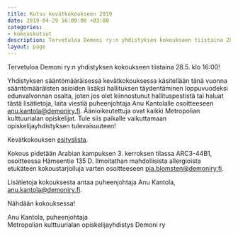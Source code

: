 ```yaml
---
title: Kutsu kevätkokoukseen 2019
date: 2019-04-29 16:00:00 +03:00
categories:
- kokouskutsut
description: Tervetuloa Demoni ry:n yhdistyksen kokoukseen tiistaina 28.5. klo 16:00!
layout: page
---
```


Tervetuloa Demoni ry:n yhdistyksen kokoukseen tiistaina 28.5. klo 16:00!

Yhdistyksen sääntömääräisessä kevätkokouksessa käsitellään tänä vuonna sääntömääräisten asioiden lisäksi hallituksen täydentäminen loppuvuodeksi edunvalvonnan osalta, joten jos olet kiinnostunut hallituspestistä tai haluat tästä lisätietoja, laita viestiä puheenjohtaja Anu Kantolalle osoitteeseen <anu.kantola@demoniry.fi>. Äänioikeutettuja ovat kaikki Metropolian kulttuurialan opiskelijat. Tule siis paikalle vaikuttamaan opiskelijayhdistyksen tulevaisuuteen!

Kevätkokouksen <a href="https://drive.google.com/open?id=1OxvKNA1_bY6MwEqDy5E_aDJgvduFF2KJ" target="_blank">esityslista</a>.

Kokous pidetään Arabian kampuksen 3. kerroksen tilassa ARC3-44B1, osoitteessa Hämeentie 135 D. Ilmoitathan mahdollisista allergioista etukäteen kokoustarjoiluja varten osoitteeseen <pia.blomsten@demoniry.fi>.

Lisätietoja kokouksesta antaa puheenjohtaja Anu Kantola, <anu.kantola@demoniry.fi>.

Nähdään kokouksessa!

Anu Kantola, puheenjohtaja<br>
Metropolian kulttuurialan opiskelijayhdistys Demoni ry
